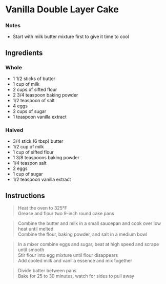 # Vanilla Double Layer Cake

### Notes

- Start with milk butter mixture first to give it time to cool

## Ingredients

### Whole 

- 1 1/2 sticks of butter
- 1 cup of milk
- 2 cups of sifted flour
- 2 3/4 teaspoon baking powder
- 1/2 teaspoon of salt
- 4 eggs
- 2 cups of sugar
- 1 teaspoon vanilla extract

### Halved

- 3/4 stick (6 tbsp) butter
- 1/2 cup of milk
- 1 cup of sifted flour
- 1 3/8 teaspoons baking powder
- 1/4 teaspon salt
- 2 eggs
- 1 cup of sugar
- 1/2 teaspoon vanilla extract

## Instructions

> Heat the oven to 325°F    
> Grease and flour two 9-inch round cake pans   

> Combine the butter and milk in a small saucepan and cook over low heat until melted   
> Combine the flour, baking powder, and salt in a medium bowl   

> In a mixer combine eggs and sugar, beat at high speed and scrape until smooth  
> Stir flour into egg mixture until flour disappears    
> Add cooled milk and vanilla essence and mix together  

> Divide batter between pans    
> Bake for 25 to 30 minutes, watch for sides to pull away 

